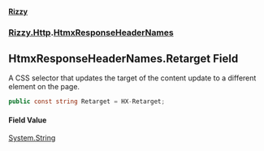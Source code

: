 #### [Rizzy](index 'index')
### [Rizzy.Http](Rizzy.Http 'Rizzy.Http').[HtmxResponseHeaderNames](Rizzy.Http.HtmxResponseHeaderNames 'Rizzy.Http.HtmxResponseHeaderNames')

## HtmxResponseHeaderNames.Retarget Field

A CSS selector that updates the target of the content update to a different element on the page.

```csharp
public const string Retarget = HX-Retarget;
```

#### Field Value
[System.String](https://docs.microsoft.com/en-us/dotnet/api/System.String 'System.String')